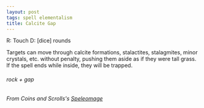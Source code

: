 ```yaml
---
layout: post
tags: spell elementalism
title: Calcite Gap
---
```

R: Touch  D:  [dice] rounds

Targets can move through calcite formations, stalactites, stalagmites, minor crystals, etc. without penalty, pushing them aside as if they were tall grass. If the spell ends while inside, they will be trapped.
 
###### rock + gap
###### From Coins and Scrolls's [Speleomage](https://coinsandscrolls.blogspot.com/2018/03/osr-class-speleomage.html)
